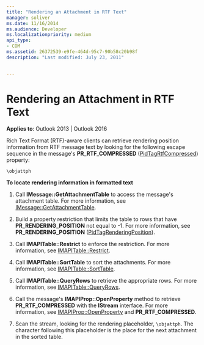 ```yaml
---
title: "Rendering an Attachment in RTF Text"
manager: soliver
ms.date: 11/16/2014
ms.audience: Developer
ms.localizationpriority: medium
api_type:
- COM
ms.assetid: 26372539-e9fe-464d-95c7-90b58c20b98f
description: "Last modified: July 23, 2011"
 
 
---
```


# Rendering an Attachment in RTF Text

  
  
**Applies to**: Outlook 2013 | Outlook 2016 
  
Rich Text Format (RTF)-aware clients can retrieve rendering position information from RTF message text by looking for the following escape sequence in the message's **PR_RTF_COMPRESSED** ([PidTagRtfCompressed](pidtagrtfcompressed-canonical-property.md)) property:
  
 `\objattph`
  
 **To locate rendering information in formatted text**
  
1. Call **IMessage::GetAttachmentTable** to access the message's attachment table. For more information, see [IMessage::GetAttachmentTable](imessage-getattachmenttable.md).
    
2. Build a property restriction that limits the table to rows that have **PR_RENDERING_POSITION** not equal to -1. For more information, see **PR_RENDERING_POSITION** ([PidTagRenderingPosition](pidtagrenderingposition-canonical-property.md)).
    
3. Call **IMAPITable::Restrict** to enforce the restriction. For more information, see [IMAPITable::Restrict](imapitable-restrict.md).
    
4. Call **IMAPITable::SortTable** to sort the attachments. For more information, see [IMAPITable::SortTable](imapitable-sorttable.md).
    
5. Call **IMAPITable::QueryRows** to retrieve the appropriate rows. For more information, see [IMAPITable::QueryRows](imapitable-queryrows.md).
    
6. Call the message's **IMAPIProp::OpenProperty** method to retrieve **PR_RTF_COMPRESSED** with the **IStream** interface. For more information, see [IMAPIProp::OpenProperty](imapiprop-openproperty.md) and **PR_RTF_COMPRESSED**.
    
7. Scan the stream, looking for the rendering placeholder,  `\objattph`. The character following this placeholder is the place for the next attachment in the sorted table.
    

